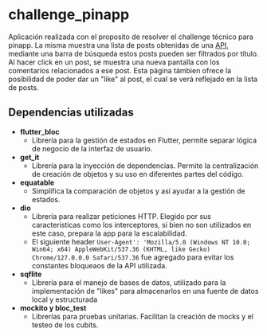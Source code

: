 # challenge_pinapp

Aplicación realizada con el proposito de resolver el challenge técnico para pinapp.
La misma muestra una lista de posts obtenidas de una [API](https://jsonplaceholder.typicode.com/posts), 
mediante una barra de búsqueda estos posts pueden ser filtrados por título.
Al hacer click en un post, se muestra una nueva pantalla con los comentarios relacionados a ese post.
Esta página támbien ofrece la posibilidad de poder dar un "like" al post, el cual se verá reflejado en la lista de posts.

## Dependencias utilizadas

* **flutter_bloc**
  * Librería para la gestión de estados en Flutter, permite separar lógica de negocio de la interfaz de usuario.
* **get_it**
  * Librería para la inyección de dependencias. Permite la centralización de creación de objetos y su uso en diferentes partes del código.
* **equatable**
  * Simplifica la comparación de objetos y así ayudar a la gestión de estados.
* **dio**
  * Librería para realizar peticiones HTTP. Elegido por sus caracteristicas como los interceptores, si bien no son utilizados en este caso, prepara la app para la escalabilidad.
  * El siguiente header ```User-Agent': 'Mozilla/5.0 (Windows NT 10.0; Win64; x64) AppleWebKit/537.36 (KHTML, like Gecko) Chrome/127.0.0.0 Safari/537.36``` fue agregado para evitar los constantes bloqueaos de la API utilizada.
* **sqflite**
  * Librería para el manejo de bases de datos, utilizado para la implementación de "likes" para almacenarlos en una fuente de datos local y estructurada
* **mockito y bloc_test**
  * Librerías para pruebas unitarias. Facilitan la creación de mocks y el testeo de los cubits. 
